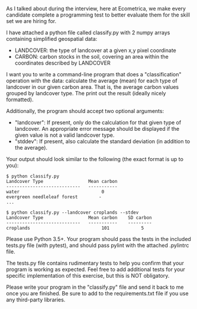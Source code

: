 As I talked about during the interview, here at Ecometrica, we make every candidate complete a programming test to better evaluate them for the skill set we are hiring for.

I have attached a python file called classify.py with 2 numpy arrays containing simplified geospatial data:

- LANDCOVER: the type of landcover at a given x,y pixel coordinate
- CARBON: carbon stocks in the soil, covering an area within the coordinates described by LANDCOVER

I want you to write a command-line program that does a "classification" operation with the data: calculate the average (mean) for each type of landcover in our given carbon area.
That is, the average carbon values grouped by landcover type. The print out the result (ideally nicely formatted).

Additionally, the program should accept two optional arguments:

- "landcover": If present, only do the calculation for that given type of landcover. An appropriate error message should be displayed if the given value is not a valid landcover type.
- "stddev": If present, also calculate the standard deviation (in addition to the average).

Your output should look similar to the following (the exact format is up to you):

```
$ python classify.py
Landcover Type                 Mean carbon
----------------------------   -----------
water                               0
evergreen needleleaf forest        -
...

$ python classify.py --landcover croplands --stdev
Landcover Type                 Mean carbon    SD carbon
----------------------------   -----------    ---------
croplands                           101            5

```

Please use Python 3.5+.  Your program should pass the tests in the included tests.py file (with pytest), and should pass pylint with the attached .pylintrc file.

The tests.py file contains rudimentary tests to help you confirm that your program is working as expected.  Feel free to add additional tests for your specific implementation of this exercise, but this is NOT obligatory.

Please write your program in the "classify.py" file and send it back to me once you are finished. Be sure to add to the requirements.txt file if you use any third-party libraries.

